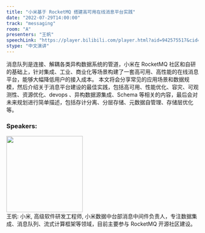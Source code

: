 ```yaml
---
title: "小米基于 RocketMQ 搭建高可用在线消息平台实践"
date: "2022-07-29T14:00:00"
track: "messaging"
room: "A"
presenters: "王帆"
speechLink: "https://player.bilibili.com/player.html?aid=942575517&cid=817760221&page=1"
stype: "中文演讲"
---
```

消息队列是连接、解耦各类异构数据系统的管道，小米在 RocketMQ 社区和自研的基础上，针对集成、工业、商业化等场景构建了一套高可用、高性能的在线消息平台，能够大幅降低用户的接入成本。
本文将会分享常见的应用场景和数据规模，然后介绍关于消息平台建设的最佳实践，包括高可用、性能优化、容灾、可观测性、资源优化、devops 、异构数据源集成、Schema 等相关的内容，最后会对未来规划进行简单描述，包括存计分离、分层存储、元数据自管理、存储层优化等。
 ### Speakers: 
 <img src="images/speaker/1047.png" width="200" /><br>王帆: 小米, 高级软件研发工程师, 小米数据中台部消息中间件负责人，专注数据集成、消息队列、流式计算框架等领域，目前主要参与 RocketMQ 开源社区建设。

 